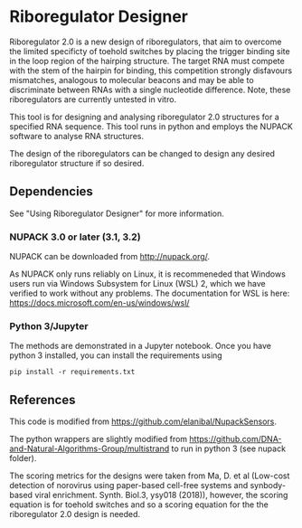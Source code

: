 # Riboregulator Designer

Riboregulator 2.0 is a new design of riboregulators, that aim to overcome the limited specificty of toehold switches by placing the trigger binding site in the loop region of the hairping structure. The target RNA must compete with the stem of the hairpin for binding, this competition strongly disfavours mismatches, analogous to molecular beacons and may be able to discriminate between RNAs with a single nucleotide difference. Note, these riboregulators are currently untested in vitro.  

This tool is for designing and analysing riboregulator 2.0 structures for a specified RNA sequence. This tool runs in python and employs the NUPACK software to analyse RNA structures. 

The design of the riboregulators can be changed to design any desired riboregulator structure if so desired. 

## Dependencies

See "Using Riboregulator Designer" for more information. 

### NUPACK 3.0 or later (3.1, 3.2)

NUPACK  can be downloaded from http://nupack.org/.

As NUPACK only runs reliably on Linux, it is recommeneded that Windows users run via Windows Subsystem for Linux (WSL) 2, which we have verified to work without any problems. The documentation for WSL is here: https://docs.microsoft.com/en-us/windows/wsl/

### Python 3/Jupyter

The methods are demonstrated in a Jupyter notebook. Once you have python 3 installed, you can install the requirements using 

`pip install -r requirements.txt` 


## References

This code is modified from https://github.com/elanibal/NupackSensors.

The python wrappers are slightly modified from https://github.com/DNA-and-Natural-Algorithms-Group/multistrand to run in python 3 (see nupack folder).

The scoring metrics for the designs were taken from  Ma, D. et al (Low-cost detection of norovirus using paper-based cell-free systems and synbody-based viral enrichment. Synth.  Biol.3, ysy018 (2018)), however, the scoring equation is for toehold switches and so a scoring equation for the the riboregulator 2.0 design is needed.  
